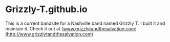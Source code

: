 # Grizzly-T.github.io

This is a current bandsite for a Nashville band named Grizzly T. I built it and maintain it. 
Check it out at [www.grizzlytandthesalvation.com](http://www.grizzlytandthesalvation.com)
